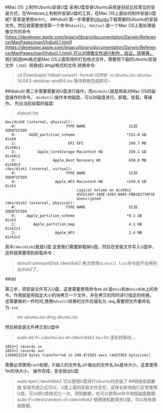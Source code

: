 #Mac OS 上制作Ubuntu安装U盘
采用U盘安装Ubuntu系统是目前比较常见的安装方式，在Windows上有制作安装U盘的工具，在Mac OS上面如何制作安装U盘呢?
答案是使用`命令行`。
##hdiutil
第一步需要到[Ubuntu](http://www.ubuntu.com/download)下载需要的Ubuntu的安装文件。然后就需要使用第一个命令`hdiutil`。
`hdituil`:是一个Mac OS上面处理镜像文件的命令[https://developer.apple.com/legacy/library/documentation/Darwin/Reference/ManPages/man1/hdiutil.1.html](https://developer.apple.com/legacy/library/documentation/Darwin/Reference/ManPages/man1/hdiutil.1.html),可以对镜像文件进行制作，验证，转换等。
我们知道`DMG`格式是Mac OS上面常用的打包格式文件，需要把下载的Ubuntu安装文件（.iso）转换成(.dmg)格式的文件,转换命令:
>cd Downloads/
>hdiutil convert -format UDRW -o ubuntu.iso  ubuntu-14.04.5-desktop-amd64.iso
等待转换完成即可~

##diskutil
第二步需要需要对U盘进行操作，而`diskutil`就是用来对Mac OS的磁盘操作的命令。
`diskutil`:操作本地磁盘，可以对磁盘进行，卸载，挂载，等操作。
列出当前挂载的磁盘:
>diskutil list
```
dev/disk0 (internal, physical):
   #:                       TYPE NAME                    SIZE       IDENTIFIER
   0:      GUID_partition_scheme                        *251.0 GB   disk0
   1:                        EFI EFI                     209.7 MB   disk0s1
   2:          Apple_CoreStorage Macintosh HD            250.1 GB   disk0s2
   3:                 Apple_Boot Recovery HD             650.0 MB   disk0s3
/dev/disk1 (internal, virtual):
   #:                       TYPE NAME                    SIZE       IDENTIFIER
   0:                  Apple_HFS Macintosh HD           +249.8 GB   disk1
                                 Logical Volume on disk0s2
                                 45CD1187-14DE-4203-9895-FBB1B3770F1E
                                 Unencrypted
/dev/disk2 (external, physical):
   #:                       TYPE NAME                    SIZE       IDENTIFIER
   0:     Apple_partition_scheme                        *8.1 GB     disk2
   1:        Apple_partition_map                         4.1 KB     disk2s1
   2:                  Apple_HFS                         2.4 MB     disk2s2
```
其中`/dev/disk2`就是U盘
这里我们需要卸载掉U盘，然后在安装文件写入U盘中，这样就需要用到卸载命令：
>diskutil unmountDisk /dev/disk2
再次使用`diskutil list`命令就不会再列出*disk2*了。

##dd

第三步，把安装文件写入U盘，这里需要使用命令`dd`
`dd`:是`Unix`和`类Unix系统`上的命令，作用就是用指定大小的块拷贝一个文件，并在拷贝的同时进行指定的转换。
还需要做的一件时间,使用`hdiutil`转换的文件后缀名为`.dmg`,需要把文件重命名为`.iso`

>mv ubuntu.iso.dmg ubuntu.iso

然后把安装文件拷贝到U盘中
>sudo dd if=./ubuntu.iso of=/dev/rdisk2 bs=1m
漫长的等待....
```
1052+1 records in
1052+1 records out
1104052224 bytes transferred in 249.471583 secs (4425563 bytes/sec)
```
需要必须使用`root`权限，if:输入的文件名,of:输出的文件名,bs是块大小，这里使用1m的块大小。
操作完成，安全拔出U盘
>sudo eject /dev/rdisk2
可以使用U盘进行Ubuntu的安装了
##销毁安装数据
安装完成之后可以，U盘上面的安装文件还在，这样会影响我们正常使用U盘。可以把U盘格式化一次，清除数据，也可以使用`dd`命令销毁磁盘数据:
>sudo if=/dev/urandom of=/dev/rdisk2
使用随机数填充U盘，可以用来销毁数据。


